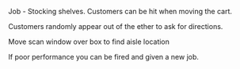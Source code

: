 Job - Stocking shelves.  Customers can be hit when moving the cart.

Customers randomly appear out of the ether to ask for directions.

Move scan window over box to find aisle location

If poor performance you can be fired and given a new job.

